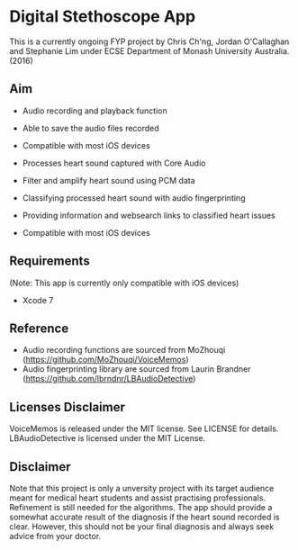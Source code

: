 Digital Stethoscope App
======================================================================================

This is a currently ongoing FYP project by Chris Ch'ng, Jordan O'Callaghan and Stephanie Lim
under ECSE Department of Monash University Australia. (2016)

## Aim

 - Audio recording and playback function
 
 - Able to save the audio files recorded
 
 - Compatible with most iOS devices
 
 - Processes heart sound captured with Core Audio
 
 - Filter and amplify heart sound using PCM data
 
 - Classifying processed heart sound with audio fingerprinting 
 
 - Providing information and websearch links to classified heart issues

 - Compatible with most iOS devices 


## Requirements
(Note: This app is currently only compatible with iOS devices)
- Xcode 7


## Reference
 - Audio recording functions are sourced from MoZhouqi (https://github.com/MoZhouqi/VoiceMemos)
 - Audio fingerprinting library are sourced from Laurin Brandner (https://github.com/lbrndnr/LBAudioDetective)

## Licenses Disclaimer
VoiceMemos is released under the MIT license. See LICENSE for details.
LBAudioDetective is licensed under the MIT License.

## Disclaimer
Note that this project is only a unversity project with its target audience meant for medical heart students and assist practising professionals. Refinement is still needed for the algorithms. The app should provide a somewhat accurate result of the diagnosis if the heart sound recorded is clear. However, this should not be your final diagnosis and always seek advice from your doctor.



